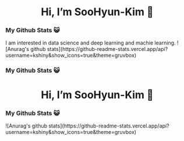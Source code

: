 <div align=center><h1>Hi, I’m SooHyun-Kim 👋</h1></div>
<h3>My Github Stats 😺</h3></div>
I am interested in data science and deep learning and machie learning.
![Anurag's github stats](https://github-readme-stats.vercel.app/api?username=kshiny&show_icons=true&theme=gruvbox)

### My Github Stats 😺

<!--
**kshiny/kshiny** is a ✨ _special_ ✨ repository because its `README.md` (this file) appears on your GitHub profile.

Here are some ideas to get you started:

- 🔭 I’m currently working on ...
- 🌱 I’m currently learning ...
- 👯 I’m looking to collaborate on ...
- 🤔 I’m looking for help with ...
- 💬 Ask me about ...
- 📫 How to reach me: ...
- 😄 Pronouns: ...
- ⚡ Fun fact: ...
-->

<div align=center><h1>Hi, I’m SooHyun-Kim 👋</h1></div>

<h3>My Github Stats 😺</h3></div>
![Anurag's github stats](https://github-readme-stats.vercel.app/api?username=kshiny&show_icons=true&theme=gruvbox)
<div align=center>

